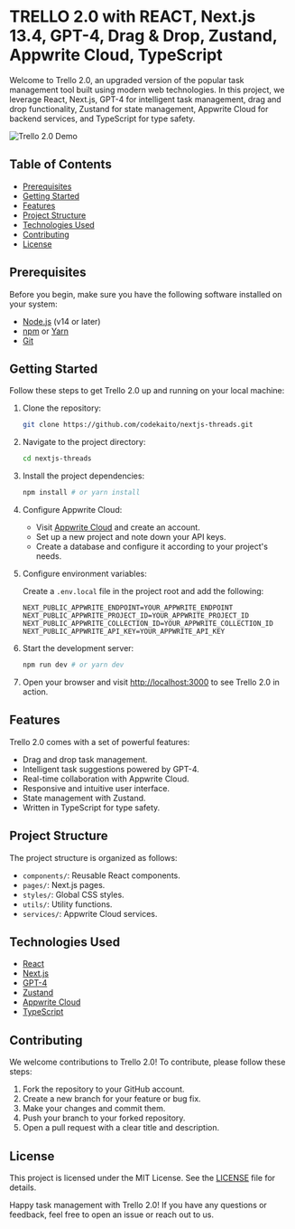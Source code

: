 # TRELLO 2.0 with REACT, Next.js 13.4, GPT-4, Drag & Drop, Zustand, Appwrite Cloud, TypeScript

Welcome to Trello 2.0, an upgraded version of the popular task management tool built using modern web technologies. In this project, we leverage React, Next.js, GPT-4 for intelligent task management, drag and drop functionality, Zustand for state management, Appwrite Cloud for backend services, and TypeScript for type safety.

![Trello 2.0 Demo](demo.gif)

## Table of Contents

- [Prerequisites](#prerequisites)
- [Getting Started](#getting-started)
- [Features](#features)
- [Project Structure](#project-structure)
- [Technologies Used](#technologies-used)
- [Contributing](#contributing)
- [License](#license)

## Prerequisites

Before you begin, make sure you have the following software installed on your system:

- [Node.js](https://nodejs.org/) (v14 or later)
- [npm](https://www.npmjs.com/) or [Yarn](https://yarnpkg.com/)
- [Git](https://git-scm.com/)

## Getting Started

Follow these steps to get Trello 2.0 up and running on your local machine:

1. Clone the repository:

   ```bash
   git clone https://github.com/codekaito/nextjs-threads.git
   ```

2. Navigate to the project directory:

   ```bash
   cd nextjs-threads
   ```

3. Install the project dependencies:

   ```bash
   npm install # or yarn install
   ```

4. Configure Appwrite Cloud:

   - Visit [Appwrite Cloud](https://appwrite.io/) and create an account.
   - Set up a new project and note down your API keys.
   - Create a database and configure it according to your project's needs.

5. Configure environment variables:

   Create a `.env.local` file in the project root and add the following:

   ```env
   NEXT_PUBLIC_APPWRITE_ENDPOINT=YOUR_APPWRITE_ENDPOINT
   NEXT_PUBLIC_APPWRITE_PROJECT_ID=YOUR_APPWRITE_PROJECT_ID
   NEXT_PUBLIC_APPWRITE_COLLECTION_ID=YOUR_APPWRITE_COLLECTION_ID
   NEXT_PUBLIC_APPWRITE_API_KEY=YOUR_APPWRITE_API_KEY
   ```

6. Start the development server:

   ```bash
   npm run dev # or yarn dev
   ```

7. Open your browser and visit [http://localhost:3000](http://localhost:3000) to see Trello 2.0 in action.

## Features

Trello 2.0 comes with a set of powerful features:

- Drag and drop task management.
- Intelligent task suggestions powered by GPT-4.
- Real-time collaboration with Appwrite Cloud.
- Responsive and intuitive user interface.
- State management with Zustand.
- Written in TypeScript for type safety.

## Project Structure

The project structure is organized as follows:

- `components/`: Reusable React components.
- `pages/`: Next.js pages.
- `styles/`: Global CSS styles.
- `utils/`: Utility functions.
- `services/`: Appwrite Cloud services.

## Technologies Used

- [React](https://reactjs.org/)
- [Next.js](https://nextjs.org/)
- [GPT-4](https://www.openai.com/gpt-4/)
- [Zustand](https://github.com/pmndrs/zustand)
- [Appwrite Cloud](https://appwrite.io/)
- [TypeScript](https://www.typescriptlang.org/)

## Contributing

We welcome contributions to Trello 2.0! To contribute, please follow these steps:

1. Fork the repository to your GitHub account.
2. Create a new branch for your feature or bug fix.
3. Make your changes and commit them.
4. Push your branch to your forked repository.
5. Open a pull request with a clear title and description.

## License

This project is licensed under the MIT License. See the [LICENSE](LICENSE) file for details.

Happy task management with Trello 2.0! If you have any questions or feedback, feel free to open an issue or reach out to us.

